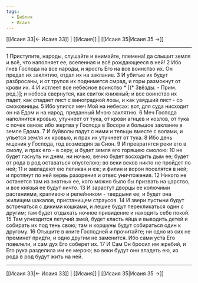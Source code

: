 ```yaml
---
tags:
  - Библия
  - Исаия
---
```

[[Исаия 33|← Исаия 33]] | [[Исаия]] | [[Исаия 35|Исаия 35 →]]

---
1 Приступите, народы, слушайте и внимайте, племена! да слышит земля и всё, что наполняет ее, вселенная и всё рождающееся в ней!
2 Ибо гнев Господа на все народы, и ярость Его на все воинство их. Он предал их заклятию, отдал их на заклание.
3 И убитые их будут разбросаны, и от трупов их поднимется смрад, и горы размокнут от крови их.
4 И истлеет все небесное воинство * [(* Звёзды. - Прим. ред.)]; и небеса свернутся, как свиток книжный; и все воинство их падет, как спадает лист с виноградной лозы, и как увядший лист - со смоковницы.
5 Ибо упился меч Мой на небесах: вот, для суда нисходит он на Едом и на народ, преданный Мною заклятию.
6 Меч Господа наполнится кровью, утучнеет от тука, от крови агнцев и козлов, от тука с почек овнов: ибо жертва у Господа в Восоре и большое заклание в земле Едома.
7 И буйволы падут с ними и тельцы вместе с волами, и упьется земля их кровью, и прах их утучнеет от тука.
8 Ибо день мщения у Господа, год возмездия за Сион.
9 И превратятся реки его в смолу, и прах его - в серу, и будет земля его горящею смолою:
10 не будет гаснуть ни днем, ни ночью; вечно будет восходить дым ее; будет от рода в род оставаться опустелою; во веки веков никто не пройдет по ней;
11 и завладеют ею пеликан и еж; и филин и ворон поселятся в ней; и протянут по ней вервь разорения и отвес уничтожения.
12 Никого не останется там из знатных ее, кого можно было бы призвать на царство, и все князья ее будут ничто.
13 И зарастут дворцы ее колючими растениями, крапивою и репейником - твердыни ее; и будет она жилищем шакалов, пристанищем страусов.
14 И звери пустыни будут встречаться с дикими кошками, и лешие будут перекликаться один с другим; там будет отдыхать ночное привидение и находить себе покой.
15 Там угнездится летучий змей, будет класть яйца и выводить детей и собирать их под тень свою; там и коршуны будут собираться один к другому.
16 Отыщите в книге Господней и прочитайте; ни одно из сих не преминет придти, и одно другим не заменится. Ибо сами уста Его повелели, и сам дух Его соберет их.
17 И Сам Он бросил им жребий, и Его рука разделила им ее мерою; во веки будут они владеть ею, из рода в род будут жить на ней.

---
[[Исаия 33|← Исаия 33]] | [[Исаия]] | [[Исаия 35|Исаия 35 →]]